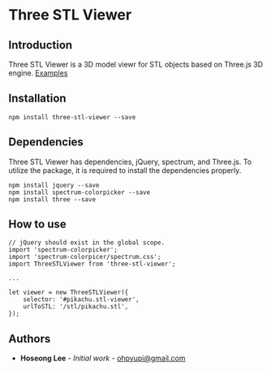 # Three STL Viewer 

## Introduction
Three STL Viewer is a 3D model viewr for STL objects based on Three.js 3D engine.
[Examples](https://three-stl-viewer.herokuapp.com/)

## Installation

```
npm install three-stl-viewer --save
```

## Dependencies
Three STL Viewer has dependencies, jQuery, spectrum, and Three.js. To utilize the package, it is required to install the dependencies properly.

```
npm install jquery --save
npm install spectrum-colorpicker --save
npm install three --save
```

## How to use

```
// jQuery should exist in the global scope.
import 'spectrum-colorpicker';
import 'spectrum-colorpicer/spectrum.css';
import ThreeSTLViewer from 'three-stl-viewer';

...

let viewer = new ThreeSTLViewer({
	selector: '#pikachu.stl-viewer',
	urlToSTL: '/stl/pikachu.stl',
});
```

## Authors

* **Hoseong Lee** - *Initial work* - ohpyupi@gmail.com
